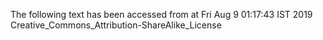 The following text has been accessed from at Fri Aug 9 01:17:43 IST 2019
Creative_Commons_Attribution-ShareAlike_License
